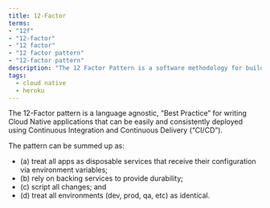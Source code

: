 ```yaml
---
title: 12-Factor
terms:
- "12f"
- "12-factor"
- "12 factor"
- "12 factor pattern"
- "12-factor pattern"
description: "The 12 Factor Pattern is a software methodology for building cloud-friendly (or cloud-native), scalable, maintainable applications that deploy easily on a Platform-as-a-Service (aka PaaS)."
tags:
  - cloud native
  - heroku
---
```

The 12-Factor pattern is a language agnostic, “Best Practice” for writing Cloud Native applications that can be easily and consistently deployed using Continuous Integration and Continuous Delivery (“CI/CD”).

The pattern can be summed up as:
- (a) treat all apps as disposable services that receive their configuration via environment variables;
- (b) rely on backing services to provide durability;
- (c) script all changes; and
- (d) treat all environments (dev, prod, qa, etc) as identical.
